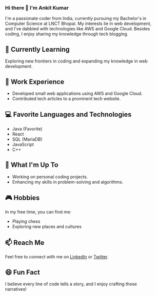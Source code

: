 ### Hi there 👋 I'm Ankit Kumar

<!--
**ankitkr-04/ankitkr-04** is a ✨ _special_ ✨ repository because its `README.md` (this file) appears on your GitHub profile.

Here are some ideas to get you started:

- 🔭 I’m currently working on ...
- 🌱 I’m currently learning ...
- 👯 I’m looking to collaborate on ...
- 🤔 I’m looking for help with ...
- 💬 Ask me about ...
- 📫 How to reach me: ...
- 😄 Pronouns: ...
- ⚡ Fun fact: ...
-->
I'm a passionate coder from India, currently pursuing my Bachelor's in Computer Science at LNCT Bhopal. My interests lie in web development, and I've dabbled with technologies like AWS and Google Cloud. Besides coding, I enjoy sharing my knowledge through tech blogging.

## 🌱 Currently Learning
Exploring new frontiers in coding and expanding my knowledge in web development.

## 💼 Work Experience
- Developed small web applications using AWS and Google Cloud.
- Contributed tech articles to a prominent tech website.

## 💻 Favorite Languages and Technologies
- Java (Favorite)
- React
- SQL (MariaDB)
- JavaScript
- C++

## 🚀 What I'm Up To
- Working on personal coding projects.
- Enhancing my skills in problem-solving and algorithms.

## 🎮 Hobbies
In my free time, you can find me:
- Playing chess
- Exploring new places and cultures

## 📫 Reach Me
Feel free to connect with me on [LinkedIn](https://www.linkedin.com/in/ankit-kumar-2143412a3) or [Twitter](https://x.com/AnkitKr_04).

## 😄 Fun Fact
I believe every line of code tells a story, and I enjoy crafting those narratives!

